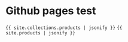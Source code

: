 # Github pages test
<code>{{ site.collections.products | jsonify }}</code>
<code>{{ site.products | jsonify }}</code>

